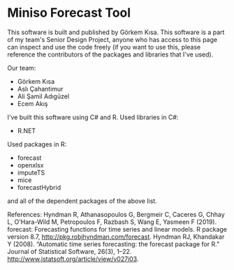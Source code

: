 # Miniso Forecast Tool


This software is built and published by Görkem Kısa. This software is a part of my team's Senior Design Project, anyone who has access to this page can inspect and use the code freely (if you want to use this, please reference the contributors of the packages and libraries that I've used).

Our team:
- Görkem Kısa
- Aslı Çahantimur
- Ali Şamil Adıgüzel
- Ecem Akış

I've built this software using C# and R. Used libraries in C#:

- R.NET

Used packages in R:

- forecast
- openxlsx
- imputeTS
- mice
- forecastHybrid

and all of the dependent packages of the above list.

References:
Hyndman R, Athanasopoulos G, Bergmeir C, Caceres G, Chhay L, O'Hara-Wild M, Petropoulos F, Razbash S, Wang E, Yasmeen F (2019). forecast: Forecasting functions for time series and linear models. R package version 8.7, http://pkg.robjhyndman.com/forecast.
Hyndman RJ, Khandakar Y (2008). “Automatic time series forecasting: the forecast package for R.” Journal of Statistical Software, 26(3), 1–22. http://www.jstatsoft.org/article/view/v027i03.
